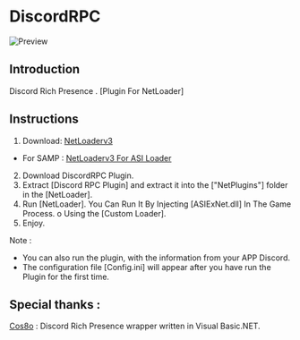 # DiscordRPC

![Preview](https://i.ibb.co/cv8zSV6/DISCORDRPC.png)

## Introduction
Discord Rich Presence . [Plugin For NetLoader]

## Instructions

1) Download: [NetLoaderv3](https://github.com/DestroyerDarkNess/NetLoader/releases/download/v0.3/NetLoaderv0.3.rar)
- For SAMP : [NetLoaderv3 For ASI Loader](https://github.com/DestroyerDarkNess/NetLoader/releases/download/v0.3/NetLoader_for_ASILoaderv3.zip)

2) Download DiscordRPC Plugin.
3) Extract [Discord RPC Plugin] and extract it into the ["NetPlugins"] folder in the [NetLoader]. 
4) Run [NetLoader]. You Can Run It By Injecting [ASIExNet.dll] In The Game Process. o Using the [Custom Loader].
5) Enjoy.

Note : 

 - You can also run the plugin, with the information from your APP Discord.
 - The configuration file [Config.ini] will appear after you have run the Plugin for the first time.
 
## Special thanks :

[Cos8o](https://github.com/Cos8o) : Discord Rich Presence wrapper written in Visual Basic.NET. 
